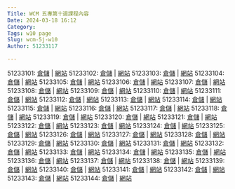 ```yaml
---
Title: WCM 五專第十週課程內容
Date: 2024-03-18 16:12
Category: 
Tags: w10 page
Slug: wcm-5j-w10
Author: 51233117

---
```


51233101: <a href="https://github.com/Chen-Yi-jing/wcm2024">倉儲</a> | <a href="https://Chen-Yi-jing.github.io/wcm2024">網站</a>
51233102: <a href="https://github.com/51233102/wcm2024">倉儲</a> | <a href="https://51233102.github.io/wcm2024">網站</a>
51233103: <a href="https://github.com/Lin-Si-yu/wcm2024">倉儲</a> | <a href="https://Lin-Si-yu.github.io/wcm2024">網站</a>
51233104: <a href="https://github.com/kylechan092804/wcm2024">倉儲</a> | <a href="https://kylechan092804.github.io/wcm2024">網站</a>
51233105: <a href="https://github.com/51233105/wcm2024">倉儲</a> | <a href="https://51233105.github.io/wcm2024">網站</a>
51233106: <a href="https://github.com/51233106/wcm2024">倉儲</a> | <a href="https://51233106.github.io/wcm2024">網站</a>
51233107: <a href="https://github.com/51233107/wcm2024">倉儲</a> | <a href="https://51233107.github.io/wcm2024">網站</a>
51233108: <a href="https://github.com/51233108/wcm2024">倉儲</a> | <a href="https://51233108.github.io/wcm2024">網站</a>
51233109: <a href="https://github.com/51233109/wcm2024">倉儲</a> | <a href="https://51233109.github.io/wcm2024">網站</a>
51233110: <a href="https://github.com/ssssuuuuyyyyy/wcm2024">倉儲</a> | <a href="https://ssssuuuuyyyyy.github.io/wcm2024">網站</a>
51233111: <a href="https://github.com/51233111/wcm2024">倉儲</a> | <a href="https://51233111.github.io/wcm2024">網站</a>
51233112: <a href="https://github.com/51233112/wcm2024">倉儲</a> | <a href="https://51233112.github.io/wcm2024">網站</a>
51233113: <a href="https://github.com/51233113/wcm2024">倉儲</a> | <a href="https://51233113.github.io/wcm2024">網站</a>
51233114: <a href="https://github.com/51233114/wcm2024">倉儲</a> | <a href="https://51233114.github.io/wcm2024">網站</a>
51233115: <a href="https://github.com/51233115/wcm2024">倉儲</a> | <a href="https://51233115.github.io/wcm2024">網站</a>
51233116: <a href="https://github.com/51233116/wcm2024">倉儲</a> | <a href="https://51233116.github.io/wcm2024">網站</a>
51233117: <a href="https://github.com/51233117/wcm2024">倉儲</a> | <a href="https://51233117.github.io/wcm2024">網站</a>
51233118: <a href="https://github.com/51233118/wcm2024">倉儲</a> | <a href="https://51233118.io/wcm2024">網站</a>
51233119: <a href="https://github.com/boyi1217/wcm2024">倉儲</a> | <a href="https://boyi1217.io/wcm2024">網站</a>
51233120: <a href="https://github.com/Yaosunset/wcm2024">倉儲</a> | <a href="https://Yaosunset.io/wcm2024">網站</a>
51233121: <a href="https://github.com/51233121/wcm2024">倉儲</a> | <a href="https://51233121.io/wcm2024">網站</a>
51233122: <a href="https://github.com/zsw08/wcm2024">倉儲</a> | <a href="https://zsw08.io/wcm2024">網站</a>
51233123: <a href="https://github.com/51233123/wcm2024">倉儲</a> | <a href="https://51233123.io/wcm2024">網站</a>
51233124: <a href="https://github.com/51233124/wcm2024">倉儲</a> | <a href="https://51233124.io/wcm2024">網站</a>
51233125: <a href="https://github.com/gyjbujy/51233125/wcm2024">倉儲</a> | <a href="https://gyjbujy/51233125.io/wcm2024">網站</a>
51233126: <a href="https://github.com/51233126/wcm2024">倉儲</a> | <a href="https://51233126.io/wcm2024">網站</a>
51233127: <a href="https://github.com/kaixiang1220/wcm2024">倉儲</a> | <a href="https://kaixiang1220.io/wcm2024">網站</a>
51233128: <a href="https://github.com/51233128/wcm2024">倉儲</a> | <a href="https://51233128.io/wcm2024">網站</a>
51233129: <a href="https://github.com/51233129/wcm2024">倉儲</a> | <a href="https://51233129.io/wcm2024">網站</a>
51233130: <a href="https://github.com/51233130/wcm2024">倉儲</a> | <a href="https://51233130.io/wcm2024">網站</a>
51233131: <a href="https://github.com/51233131/wcm2024">倉儲</a> | <a href="https://51233131.io/wcm2024">網站</a>
51233132: <a href="https://github.com/51233132/wcm2024">倉儲</a> | <a href="https://51233132.io/wcm2024">網站</a>
51233133: <a href="https://github.com/51233133/wcm2024">倉儲</a> | <a href="https://51233133.io/wcm2024">網站</a>
51233134: <a href="https://github.com/51233134/wcm2024">倉儲</a> | <a href="https://51233134.io/wcm2024">網站</a>
51233135: <a href="https://github.com/51233135/wcm2024">倉儲</a> | <a href="https://51233135.io/wcm2024">網站</a>
51233136: <a href="https://github.com/51233136/wcm2024">倉儲</a> | <a href="https://51233136.io/wcm2024">網站</a>
51233137: <a href="https://github.com/51233137/wcm2024">倉儲</a> | <a href="https://51233137.io/wcm2024">網站</a>
51233138: <a href="https://github.com/51233138/wcm2024">倉儲</a> | <a href="https://51233138.io/wcm2024">網站</a>
51233139: <a href="https://github.com/51233139/wcm2024">倉儲</a> | <a href="https://51233139.io/wcm2024">網站</a>
51233140: <a href="https://github.com/51233140/wcm2024">倉儲</a> | <a href="https://51233140.io/wcm2024">網站</a>
51233141: <a href="https://github.com/51233141/wcm2024">倉儲</a> | <a href="https://51233141.io/wcm2024">網站</a>
51233142: <a href="https://github.com/51233142/wcm2024">倉儲</a> | <a href="https://51233142.io/wcm2024">網站</a>
51233143: <a href="https://github.com/51233143/wcm2024">倉儲</a> | <a href="https://51233143.io/wcm2024">網站</a>
51233144: <a href="https://github.com/51233144/wcm2024">倉儲</a> | <a href="https://51233144.io/wcm2024">網站</a>
